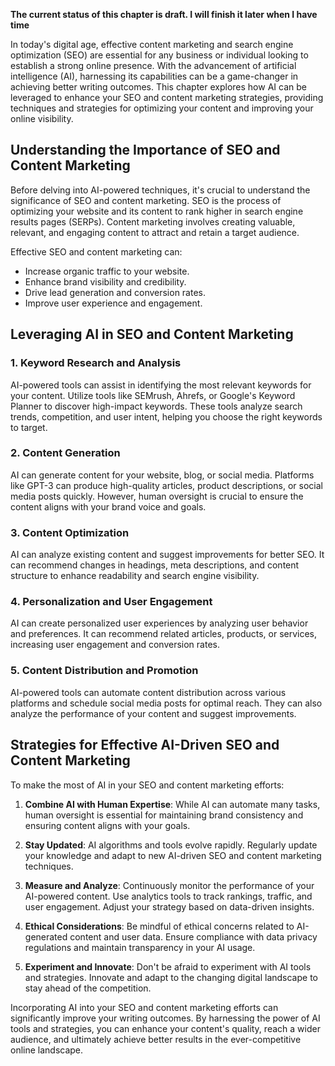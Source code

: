 **The current status of this chapter is draft. I will finish it later when I have time**

In today's digital age, effective content marketing and search engine optimization (SEO) are essential for any business or individual looking to establish a strong online presence. With the advancement of artificial intelligence (AI), harnessing its capabilities can be a game-changer in achieving better writing outcomes. This chapter explores how AI can be leveraged to enhance your SEO and content marketing strategies, providing techniques and strategies for optimizing your content and improving your online visibility.

Understanding the Importance of SEO and Content Marketing
---------------------------------------------------------

Before delving into AI-powered techniques, it's crucial to understand the significance of SEO and content marketing. SEO is the process of optimizing your website and its content to rank higher in search engine results pages (SERPs). Content marketing involves creating valuable, relevant, and engaging content to attract and retain a target audience.

Effective SEO and content marketing can:

* Increase organic traffic to your website.
* Enhance brand visibility and credibility.
* Drive lead generation and conversion rates.
* Improve user experience and engagement.

Leveraging AI in SEO and Content Marketing
------------------------------------------

### 1. **Keyword Research and Analysis**

AI-powered tools can assist in identifying the most relevant keywords for your content. Utilize tools like SEMrush, Ahrefs, or Google's Keyword Planner to discover high-impact keywords. These tools analyze search trends, competition, and user intent, helping you choose the right keywords to target.

### 2. **Content Generation**

AI can generate content for your website, blog, or social media. Platforms like GPT-3 can produce high-quality articles, product descriptions, or social media posts quickly. However, human oversight is crucial to ensure the content aligns with your brand voice and goals.

### 3. **Content Optimization**

AI can analyze existing content and suggest improvements for better SEO. It can recommend changes in headings, meta descriptions, and content structure to enhance readability and search engine visibility.

### 4. **Personalization and User Engagement**

AI can create personalized user experiences by analyzing user behavior and preferences. It can recommend related articles, products, or services, increasing user engagement and conversion rates.

### 5. **Content Distribution and Promotion**

AI-powered tools can automate content distribution across various platforms and schedule social media posts for optimal reach. They can also analyze the performance of your content and suggest improvements.

Strategies for Effective AI-Driven SEO and Content Marketing
------------------------------------------------------------

To make the most of AI in your SEO and content marketing efforts:

1. **Combine AI with Human Expertise**: While AI can automate many tasks, human oversight is essential for maintaining brand consistency and ensuring content aligns with your goals.

2. **Stay Updated**: AI algorithms and tools evolve rapidly. Regularly update your knowledge and adapt to new AI-driven SEO and content marketing techniques.

3. **Measure and Analyze**: Continuously monitor the performance of your AI-powered content. Use analytics tools to track rankings, traffic, and user engagement. Adjust your strategy based on data-driven insights.

4. **Ethical Considerations**: Be mindful of ethical concerns related to AI-generated content and user data. Ensure compliance with data privacy regulations and maintain transparency in your AI usage.

5. **Experiment and Innovate**: Don't be afraid to experiment with AI tools and strategies. Innovate and adapt to the changing digital landscape to stay ahead of the competition.

Incorporating AI into your SEO and content marketing efforts can significantly improve your writing outcomes. By harnessing the power of AI tools and strategies, you can enhance your content's quality, reach a wider audience, and ultimately achieve better results in the ever-competitive online landscape.
